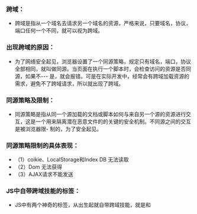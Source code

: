 ### 跨域：
 - 跨域是指从一个域名去请求另一个域名的资源，严格来说，只要域名，协议，端口任何一个不同，就可以视为跨域。          
### 出现跨域的原因：
  - 为了网络安全起见，浏览器设置了一个同源策略，规定只有域名，端口，协议全部相同，就叫做同源。当页面在执行一个脚本时，会检查访问的资源是否同源，如果不--- 是，就会报错。可是在实际开发中，经常会有跨域加载资源的需求，避免不了跨域请求，所以就出现了跨域。

### 同源策略及限制：
  - 同源策略是指从同一个源加载的文档或脚本如何与来自另一个源的资源进行交互，这是一个用来隔离潜在恶意文件的的关键的安全机制。不同源之间的交互是被浏览器限- 制的，为了安全起见。

### 同源策略限制的具体表现：
- （1）coikie、LocalStorage和Index DB 无法读取
- （2）Dom 无法获得
- （3）AJAX请求不能发送

### JS中自带跨域技能的标签：
  - JS中有两个神奇的标签，从出生起就自带跨域技能，就是<img/>和<script><script/>这两个标签。
  说起能跨域的标签，就要提一提常用的跨域方法。

### 常用的跨域方法：
 -  1、JSONP -- 原理就是利用了script标签，在标签外套了一层壳，利用标签特性达到跨域加载资源的效果。
  JSONP由两部分组成，回调函数和数据
 -  1.优点：
   - （1）兼容性好，在多古老的浏览器都能运行。
   - （2）能直接访问响应文本，支持在浏览器与服务器之间双向通信。
-  2.缺点：
   - （1）只支持GET请求，不支持POST请求；
   - （2）不够安全。因为JSONP是从其他域中加载代码执行，如果其他域不安全，可能会在响应中带有恶意代码。
   - （3）不容易确认请求是否失败。
 -  2、CORS -- 跨站资源共享，它是跨域的官方解决方案，升级版的JSONP。原理是使用自定义的HTTP头部让浏览器与服务器进行沟通，从而决定请求或响应是应该成功还是失败。请求和响应都不包含cookie信息。
    CORS需要浏览器和后院同时支持，浏览器会自动进行CORS通信，实现CORS通信的关键是后端，只要后端实现了CORS，就实现了跨域，服务端设置Access-Control-Allow-Origin 就可以开启CORS，该属性表示哪些域名可以访问资源，如果设置通配符则表示所有网站都可以访问资源。
  - 3、webSockets -- 不受同源策略影响。原理是因为它不使用HTTP协议，而使用一种自定义的协议，专门为快速传输小数据设计。
 -  4、Nginx -- 代理跨域。反向代理跨域。
